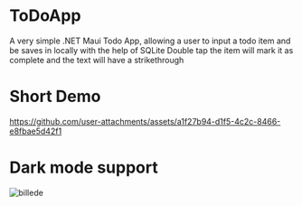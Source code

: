 


# ToDoApp

A very simple .NET Maui Todo App, allowing a user to input a todo item and be saves in locally with the help of SQLite
Double tap the item will mark it as complete and the text will have a strikethrough

# Short Demo
https://github.com/user-attachments/assets/a1f27b94-d1f5-4c2c-8466-e8fbae5d42f1

# Dark mode support
![billede](https://github.com/user-attachments/assets/9322ae3a-00f8-468f-9801-4ab19e2e2ba3)
